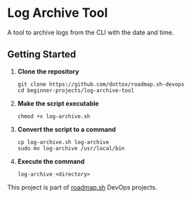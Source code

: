# Log Archive Tool
A tool to archive logs from the CLI with the date and time. 

## Getting Started
1. **Clone the repository**
    ```
    git clone https://github.com/dottox/roadmap.sh-devops
    cd beginner-projects/log-archive-tool
    ```

2. **Make the script executable**
    ```
    chmod +x log-archive.sh
    ```
3. **Convert the script to a command**  
    ```
    cp log-archive.sh log-archive
    sudo mv log-archive /usr/local/bin
    ```
4. **Execute the command**  
    ```
    log-archive <directory>
    ```
This project is part of [roadmap.sh](https://roadmap.sh/projects/log-archive-tool) DevOps projects.